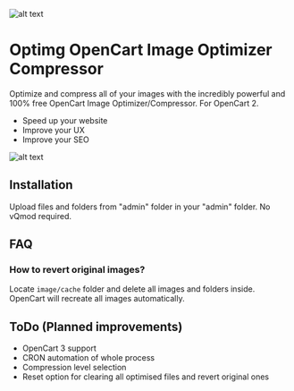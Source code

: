 ![alt text](https://github.com/dfdesign/Optimg---OpenCart-Image-Optimizer-Compressor/blob/master/optimg.png?raw=true)
# Optimg OpenCart Image Optimizer Compressor
Optimize and compress all of your images with the incredibly powerful and 100% free OpenCart Image Optimizer/Compressor.
For OpenCart 2.
* Speed up your website
* Improve your UX
* Improve your SEO

![alt text](https://github.com/dfdesign/Optimg---OpenCart-Image-Optimizer-Compressor/blob/master/optimg-demo.png?raw=true)

## Installation

Upload files and folders from "admin" folder in your "admin" folder.
No vQmod required.

## FAQ
### How to revert original images?
Locate `image/cache` folder and delete all images and folders inside. OpenCart will recreate all images automatically.


## ToDo (Planned improvements)

* OpenCart 3 support
* CRON automation of whole process
* Compression level selection
* Reset option for clearing all optimised files and revert original ones
